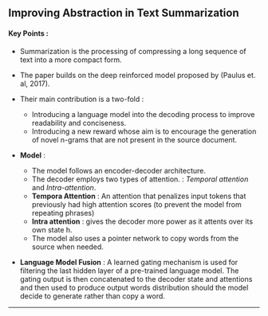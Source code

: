 
## Improving Abstraction in Text Summarization 

#### Key Points :
* Summarization is the processing of compressing a long sequence of text into a more compact form.
* The paper builds on the deep reinforced model proposed by (Paulus et. al, 2017).
* Their main contribution is a two-fold :
    * Introducing a language model into the decoding process to improve readability and conciseness.
    * Introducing a new reward whose aim is to encourage the generation of novel n-grams that are not present in the source document.
* **Model** :
    * The model follows an encoder-decoder architecture. 
    * The decoder employs two types of attention. : *Temporal attention* and *Intra-attention*.
    * **Tempora Attention** : An attention that penalizes input tokens that previously had high attention scores (to prevent the model from repeating phrases)
    * **Intra attention** : gives the decoder more power as it attents over its own state h.
   * The model also uses a pointer network to copy words from the source when needed.
   
* **Language Model Fusion** : A learned gating mechanism is used for filtering the last hidden layer of a pre-trained language model. The gating output is then concatenated to the decoder state and attentions and then used to produce output words distribution should the model decide to generate rather than copy a word.

* ** 
    
